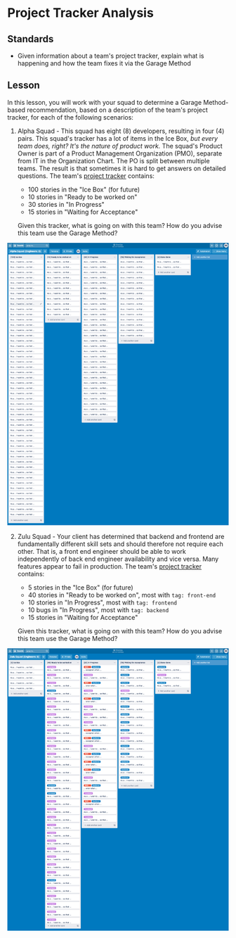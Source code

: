 # Project Tracker Analysis

## Standards

- Given information about a team's project tracker, explain what is happening and how the team fixes it via the Garage Method

## Lesson

In this lesson, you will work with your squad to determine a Garage Method-based recommendation, based on a description of the team's project tracker, for each of the following scenarios:

1. Alpha Squad - This squad has eight (8) developers, resulting in four (4) pairs. This squad's tracker has a lot of items in the Ice Box, _but every team does, right? It's the nature of product work._ The squad's Product Owner is part of a Product Management Organization (PMO), separate from IT in the Organization Chart. The PO is split between multiple teams. The result is that sometimes it is hard to get answers on detailed questions. The team's [project tracker](project-tracker-1.png) contains:

   - 100 stories in the "Ice Box" (for future)
   - 10 stories in "Ready to be worked on"
   - 30 stories in "In Progress"
   - 15 stories in "Waiting for Acceptance"

   Given this tracker, what is going on with this team? How do you advise this team use the Garage Method?

![](project-tracker-1.png)

2. Zulu Squad - Your client has determined that backend and frontend are fundamentally different skill sets and should therefore not require each other. That is, a front end engineer should be able to work independently of back end engineer availability and vice versa. Many features appear to fail in production. The team's [project tracker](project-tracker-2.png) contains:

   - 5 stories in the "Ice Box" (for future)
   - 40 stories in "Ready to be worked on", most with `tag: front-end`
   - 10 stories in "In Progress", most with `tag: frontend`
   - 10 bugs in "In Progress", most with `tag: backend`
   - 15 stories in "Waiting for Acceptance"

   Given this tracker, what is going on with this team? How do you advise this team use the Garage Method?

![](project-tracker-2.png)

